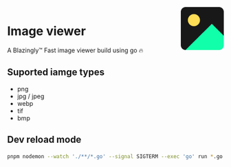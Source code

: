 <img align="right" height="100" src="data/icon.png">

# Image viewer

A Blazingly™ Fast image viewer build using go 🔥

## Suported iamge types

- png
- jpg / jpeg
- webp
- tif
- bmp

## Dev reload mode

```bash
pnpm nodemon --watch './**/*.go' --signal SIGTERM --exec 'go' run *.go
```
